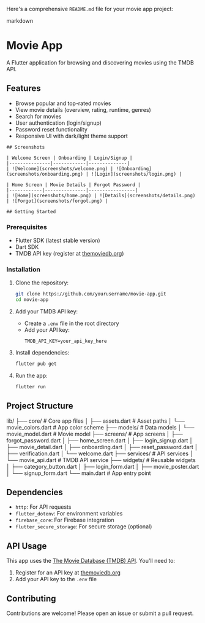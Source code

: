Here's a comprehensive `README.md` file for your movie app project:

markdown
# Movie App

A Flutter application for browsing and discovering movies using the TMDB API.

## Features

- Browse popular and top-rated movies
- View movie details (overview, rating, runtime, genres)
- Search for movies
- User authentication (login/signup)
- Password reset functionality
- Responsive UI with dark/light theme support
```
## Screenshots

| Welcome Screen | Onboarding | Login/Signup |
|---------------|------------|--------------|
| ![Welcome](screenshots/welcome.png) | ![Onboarding](screenshots/onboarding.png) | ![Login](screenshots/login.png) |

| Home Screen | Movie Details | Forgot Password |
|------------|---------------|-----------------|
| ![Home](screenshots/home.png) | ![Details](screenshots/details.png) | ![Forgot](screenshots/forgot.png) |

## Getting Started
```
### Prerequisites

- Flutter SDK (latest stable version)
- Dart SDK
- TMDB API key (register at [themoviedb.org](https://www.themoviedb.org))

### Installation

1. Clone the repository:
   ```bash
   git clone https://github.com/yourusername/movie-app.git
   cd movie-app
   ```

2. Add your TMDB API key:
   - Create a `.env` file in the root directory
   - Add your API key:
     ```
     TMDB_API_KEY=your_api_key_here
     ```

3. Install dependencies:
   ```bash
   flutter pub get
   ```

4. Run the app:
   ```bash
   flutter run
   ```

## Project Structure


lib/
├── core/                # Core app files
│   ├── assets.dart      # Asset paths
│   └── movie_colors.dart # App color scheme
├── models/              # Data models
│   └── movie_model.dart # Movie model
├── screens/             # App screens
│   ├── forgot_password.dart
│   ├── home_screen.dart
│   ├── login_signup.dart
│   ├── movie_detail.dart
│   ├── onboarding.dart
│   ├── reset_password.dart
│   ├── verification.dart
│   └── welcome.dart
├── services/            # API services
│   └── movie_api.dart   # TMDB API service
├── widgets/             # Reusable widgets
│   ├── category_button.dart
│   ├── login_form.dart
│   ├── movie_poster.dart
│   └── signup_form.dart
└── main.dart            # App entry point


## Dependencies

- `http`: For API requests
- `flutter_dotenv`: For environment variables
- `firebase_core`: For Firebase integration
- `flutter_secure_storage`: For secure storage (optional)

## API Usage

This app uses the [The Movie Database (TMDB) API](https://developers.themoviedb.org/3). You'll need to:

1. Register for an API key at [themoviedb.org](https://www.themoviedb.org)
2. Add your API key to the `.env` file

## Contributing

Contributions are welcome! Please open an issue or submit a pull request.

